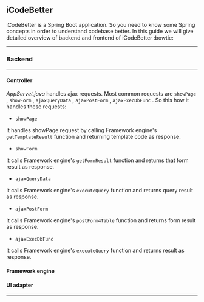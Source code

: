 ## iCodeBetter 
iCodeBetter is a Spring Boot application. So you need to know some Spring concepts in order to understand codebase better. In this guide we
will give detailed overview of backend and frontend of iCodeBetter :bowtie:

<hr/>

### Backend

<hr/>

#### Controller

*AppServet.java* handles ajax requests. Most common requests are `showPage` , `showForm` , `ajaxQueryData` , `ajaxPostForm` , 
`ajaxExecDbFunc` . So this how it handles these requests:

* `showPage`  

It handles showPage request by calling Framework engine's `getTemplateResult` function and returning template code as response.  

* `showForm`  

It calls Framework engine's `getFormResult` function and returns that form result as response.  

* `ajaxQueryData`  

It calls Framework engine's `executeQuery` function and returns query result as response.  

* `ajaxPostForm`  

It calls Framework engine's `postForm4Table` function and returns form result as response.  

* `ajaxExecDbFunc`

It calls Framework engine's `executeQuery` function and returns result as response.


#### Framework engine

#### UI adapter


<hr/>
